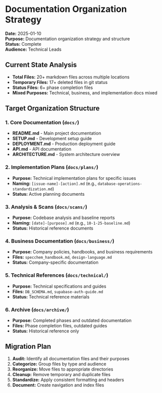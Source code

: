 # Documentation Organization Strategy

**Date:** 2025-01-10  
**Purpose:** Documentation organization strategy and structure  
**Status:** Complete  
**Audience:** Technical Leads  

## Current State Analysis
- **Total Files:** 20+ markdown files across multiple locations
- **Temporary Files:** 17+ deleted files in git status
- **Status Files:** 6+ phase completion files
- **Mixed Purposes:** Technical, business, and implementation docs mixed

## Target Organization Structure

### 1. Core Documentation (`docs/`)
- **README.md** - Main project documentation
- **SETUP.md** - Development setup guide
- **DEPLOYMENT.md** - Production deployment guide
- **API.md** - API documentation
- **ARCHITECTURE.md** - System architecture overview

### 2. Implementation Plans (`docs/plans/`)
- **Purpose:** Technical implementation plans for specific issues
- **Naming:** `[issue-name]-[action].md` (e.g., `database-operations-standardization.md`)
- **Status:** Active planning documents

### 3. Analysis & Scans (`docs/scans/`)
- **Purpose:** Codebase analysis and baseline reports
- **Naming:** `[date]-[purpose].md` (e.g., `10-1-25-baseline.md`)
- **Status:** Historical reference documents

### 4. Business Documentation (`docs/business/`)
- **Purpose:** Company policies, handbooks, and business requirements
- **Files:** `specchem_handbook.md`, `design-language.md`
- **Status:** Company-specific documentation

### 5. Technical References (`docs/technical/`)
- **Purpose:** Technical specifications and guides
- **Files:** `DB_SCHEMA.md`, `supabase-auth-guide.md`
- **Status:** Technical reference materials

### 6. Archive (`docs/archive/`)
- **Purpose:** Completed phases and outdated documentation
- **Files:** Phase completion files, outdated guides
- **Status:** Historical reference only

## Migration Plan
1. **Audit:** Identify all documentation files and their purposes
2. **Categorize:** Group files by type and audience
3. **Reorganize:** Move files to appropriate directories
4. **Cleanup:** Remove temporary and duplicate files
5. **Standardize:** Apply consistent formatting and headers
6. **Document:** Create navigation and index files
